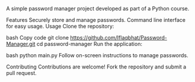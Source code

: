 
A simple password manager project developed as part of a Python course. 

Features
Securely store and manage passwords.
Command line interface for easy usage.
Usage
Clone the repository:

bash
Copy code
git clone https://github.com/Iflaqbhat/Password-Manager.git
cd password-manager
Run the application:

bash
python main.py
Follow on-screen instructions to manage passwords.

Contributing
Contributions are welcome! Fork the repository and submit a pull request.
